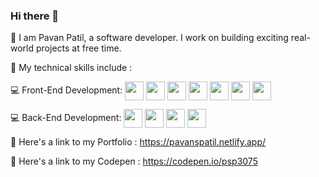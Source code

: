 ### Hi there 👋

📌 I am Pavan Patil, a software developer. I work on building exciting real-world projects at free time.

📌 My technical skills include :


💻 Front-End Development: <img align="center" height="30" src="https://img.icons8.com/color/144/000000/html-5.png"/> <img align="center" height="30" src="https://img.icons8.com/color/144/000000/css3.png"/> <img align="center" height="30" src="https://img.icons8.com/color/144/000000/javascript.png"/> <img align="center" height="30" src="https://img.icons8.com/ultraviolet/480/000000/react.png"/> <img align="center" height="30" src="https://img.icons8.com/color/48/000000/typescript.png"/> <img align="center" height="30" src="https://img.icons8.com/color/48/000000/redux.png"/> <img align="center" height="30" src="https://material-ui.com/static/logo.png"/>   

💻 Back-End Development: <img align="center" height="30" src="https://user-images.githubusercontent.com/69760792/121766706-a67ec180-cb71-11eb-923d-69fc323bafa4.png"/> <img align="center" height="30" src="https://img.icons8.com/color/48/000000/mongodb.png"/> <img align="center" height="30" src="https://img.icons8.com/color/48/000000/java-web-token.png"/> <img align="center" height="30" src="https://www.python.org/static/opengraph-icon-200x200.png"/>

📌 Here's a link to my Portfolio : https://pavanspatil.netlify.app/

📌 Here's a link to my Codepen : https://codepen.io/psp3075

   

